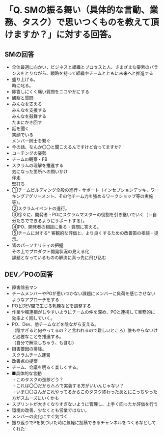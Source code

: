 # 「Q. SMの振る舞い（具体的な言動、業務、タスク）で思いつくものを教えて頂けますか？」に対する回答。

## SMの回答
* 全体最適に向かい、ビジネスと組織とプロセスと人、さまざまな要素のバランスをとりながら、戦略を持って組織やチームとともに未来へと推進する
* 盛り上げる。
<br>時に叱る。
* 即答しにくく痛い質問をニコやかにする
* 観察と質問
* みんなを支える
<br>みんなを支援する
<br>みんなを鼓舞する
<br>たまにかき回す
* 話を聞く
<br>笑顔でいる
<br>メンバー同士を繋ぐ
* 今の話、なんか〇〇と聞こえるんですけど合ってますか?
* コーチングの姿勢
* チームの観察・FB
* スクラムの理解を推進する
<br>気になった箇所への問いかけ
<br>伴走
<br>壁打ち
* ①チームビルディング全般の進行・サポート（インセプションデッキ、ワーキングアグリーメント、その他チーム力を強めるワークショップ等の実施等）。
<br>②スクラムイベントの進行。
<br>③徐々に、開発者・POにスクラムマスターの役割を引き継いでいく（＝自分たちでできるようにサポートする）。
<br>④PO、開発者の相談に乗る・質問に答える。
<br>⑤チームに対する* 客観的な評価と、より良くするための改善策の相談・提示。
* 皆のパーソナリティの把握
<br>その上でプロダクト開発状況の見える化
<br>課題となっているものの解決に真っ先に飛び込む

## DEV／POの回答
* 障害除去マン
* チームメンバーやPOが思いつかない課題にメンバーに負荷を感じさせないようなアプローチをする
* POとDEV間で生じる軋轢などを調整する
* 作業や報連相がしやすいようにチームの仲を深め、POと連携して業務的に効率よく回していく。
* PO、Dev、他チームなどを陰ながら支える。
<br>（陰すぎると何やってるの？と言われるので難しいところ）誰もやらないけど必要なことを推進する。
<br>（自分で解決しちゃう、も含む）
* 阻害要因の排除。
<br>スクラムチーム運営
* 改善点の提案
* チーム、会議を明るく楽しくする。
* ■具体的な言動
<br>・このタスクの進捗どう？
<br>・これは〇〇だから△△で実装する方がいいんじゃない？
<br>・いま〇〇さんがこれやってるからこのタスク終わったあとにこっちやった方がスムーズにいくかも
* スプリントが大きくなりすぎないように管理し、上手く回ったか評価を行う
* 環境の改善、少なくとも営業ではない。
* メンバーの変化にすぐ気づく
* 振り返りでPを気づいた時に気軽に投稿できるチャンネルをつくるなどしてくれた